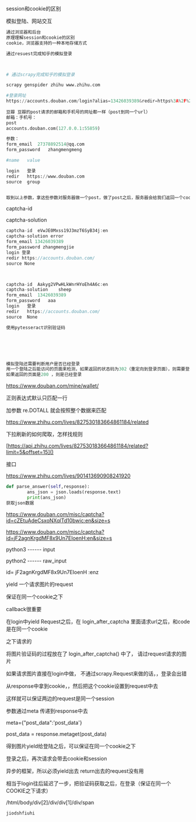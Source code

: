 session和cookie的区别

模拟登陆、网站交互

```python
通过浏览器和后台
原理理解session和cookie的区别
cookie，浏览器支持的一种本地存储方式

通过resuest完成知乎的模拟登录



# 通过scrapy完成知乎的模拟登录

scrapy genspider zhihu www.zhihu.com


```







```python
#登录网址
https://accounts.douban.com/login?alias=13426039389&redir=https%3A%2F%2Fwww.douban.com&source=group&error=1012
    
豆瓣 豆瓣的post请求的邮箱和手机号的网址都一样（post到同一个url）
邮箱：手机号：
post
accounts.douban.com(127.0.0.1:55859)

参数：
form_email	27378892514@qq.com
form_password	zhangmengmeng

#name	value

login	登录 
redir	https://www.douban.com
source	group


取到以上参数，拿这些参数对服务器做一个post，做了post之后，服务器会给我们返回一个cookie，会告诉我们下一次登录的时候，会把哪些值带回来，带回来之后，我们就可以识别是哪一个用户。所以登录之后一定要把cookie保留下来，下一次请求页面的时候，就把cookie带回去

```

captcha-id

captcha-solution



```javascript
captcha-id  eVwJE0Mxss19J3mzT6SyB34j:en
captcha-solution error
form_email 13426039389
form_password zhangmengjie
login 登录
redir https://accounts.douban.com/
source None



captcha-id	Aakyg2VPwHLkWnrHYoEh4A6c:en
captcha-solution	sheep
form_email	13426039389
form_password	aaa
login	登录
redir	https://accounts.douban.com/
source	None
```

```python
使用pytesseract识别验证码







```





```python
模拟登陆还需要判断用户是否已经登录
用一个登陆之后能访问的页面来检测，如果返回的状态码为302（重定向到登录页面），则需要登陆
如果返回的页面是200 ，则是已经登录

```







https://www.douban.com/mine/wallet/





正则表达式默认只匹配一行

加参数 re.DOTALL  就会按照整个数据来匹配









https://www.zhihu.com/lives/827530183664861184/related









下拉刷新的如何爬取，怎样找规则

[https://api.zhihu.com/lives/827530183664861184/related?limit=5&offset=15]()

接口





https://www.zhihu.com/lives/901413690908241920

```python
def parse_answer(self,response):
        ans_json = json.loads(response.text)
        print(ans_json)
获取json数据
```

https://www.douban.com/misc/captcha?id=cZEtuAdeCsxoNXqlTd10bwic:en&size=s

https://www.douban.com/misc/captcha?id=jF2agnKrgdMF8x9Un7EIoenH:en&size=s

python3  ------  input

python2  ------  raw_input





id=        jF2agnKrgdMF8x9Un7EIoenH           :enz







yield 一个请求图片的request

保证在同一个cookie之下





callback很重要

在login中yield Request之后，在 login_after_captcha  里面请求url之后，和code是在同一个cookie

之下请求的



将图片验证码的过程放在了 login_after_captcha() 中了，  请过request请求的图片

如果请求图片直接在login中做， 不通过scrapy.Request来做的话，，登录会出错 

从response中拿到cookie，，然后把这个cookie设置到request中去

这样就可以保证两边的request是同一个session

参数通过meta 传递到response中去

meta={"post_data":'post_data'}



post_data = response.metaget(post_data)

得到图片yield给登陆之后，可以保证在同一个cookie之下







登录之后，再次请求会带去cookie和session 



异步的框架，所以必须yield出去  return出去的request没有用



相当于login往后延迟了一步，把验证码获取之后，在登录（保证在同一个COOKIE之下请求）





/html/body/div[2]/div/div[1]/div/span



```python
jiodshfiuhi
```































